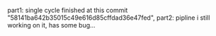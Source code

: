 part1: single cycle finished at this commit "58141ba642b35015c49e616d85cffdad36e47fed",
part2: pipline i still working on it, has some bug...
